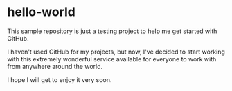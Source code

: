 # hello-world

This sample repository is just a testing project to help me get started with GitHub.

I haven't used GitHub for my projects, but now, I've decided to start working with this extremely wonderful service available for everyone to work with from anywhere around the world.

I hope I will get to enjoy it very soon.
